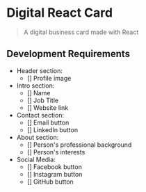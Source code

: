 # Digital React Card
> A digital business card made with React

## Development Requirements
- Header section:
    - [] Profile image
- Intro section:
    - [] Name
    - [] Job Title
    - [] Website link
- Contact section:
    - [] Email button
    - [] LinkedIn button
- About section:
    - [] Person's professional background
    - [] Person's interests
- Social Media:
    - [] Facebook button
    - [] Instagram button
    - [] GitHub button
